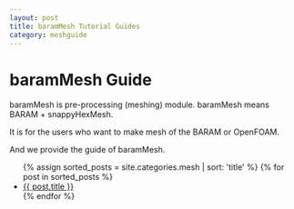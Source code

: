 ```yaml
---
layout: post
title: baramMesh Tutorial Guides
category: meshguide
---
```


# baramMesh Guide 

baramMesh is pre-processing (meshing) module. baramMesh means BARAM + snappyHexMesh.

It is for the users who want to make mesh of the BARAM or OpenFOAM.

And we provide the guide of baramMesh.

<ul>
  {% assign sorted_posts = site.categories.mesh | sort: 'title' %}
  {% for post in sorted_posts %}
    <li><a href="{{ site.baseurl }}{{ post.url }}">{{ post.title }}</a></li>
  {% endfor %}
</ul>

